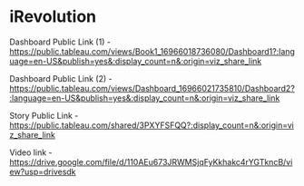 # iRevolution


Dashboard Public Link (1) - https://public.tableau.com/views/Book1_16966018736080/Dashboard1?:language=en-US&publish=yes&:display_count=n&:origin=viz_share_link

Dashboard Public Link (2) - https://public.tableau.com/views/Dashboard_16966021735810/Dashboard2?:language=en-US&publish=yes&:display_count=n&:origin=viz_share_link

Story Public Link         - https://public.tableau.com/shared/3PXYFSFQQ?:display_count=n&:origin=viz_share_link

Video link -https://drive.google.com/file/d/110AEu673JRWMSjqFyKkhakc4rYGTkncB/view?usp=drivesdk
